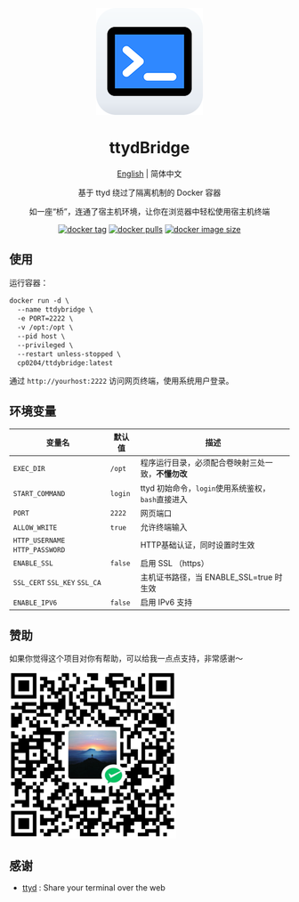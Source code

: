 <div align="center">

![logo](img/icon.png)

# ttydBridge

[English](/README.md) | 简体中文

基于 ttyd 绕过了隔离机制的 Docker 容器

如一座“桥”，连通了宿主机环境，让你在浏览器中轻松使用宿主机终端

[![docker tag][docker-tag-image]][github-url] [![docker pulls][docker-pulls-image]][docker-url] [![docker image size][docker-image-size-image]][docker-url]

[docker-tag-image]: https://img.shields.io/docker/v/cp0204/ttydbridge
[docker-pulls-image]: https://img.shields.io/docker/pulls/cp0204/ttydbridge
[docker-image-size-image]: https://img.shields.io/docker/image-size/cp0204/ttydbridge
[github-url]: https://github.com/Cp0204/ttydbridge
[docker-url]: https://hub.docker.com/r/cp0204/ttydbridge

</div>

## 使用

运行容器：

```shell
docker run -d \
  --name ttdybridge \
  -e PORT=2222 \
  -v /opt:/opt \
  --pid host \
  --privileged \
  --restart unless-stopped \
  cp0204/ttdybridge:latest
```

通过 `http://yourhost:2222` 访问网页终端，使用系统用户登录。

## 环境变量

| 变量名                          | 默认值  | 描述                                               |
| ------------------------------- | ------- | -------------------------------------------------- |
| `EXEC_DIR`                      | `/opt`  | 程序运行目录，必须配合卷映射三处一致，**不懂勿改** |
| `START_COMMAND`                 | `login` | ttyd 初始命令，`login`使用系统鉴权，`bash`直接进入 |
| `PORT`                          | `2222`  | 网页端口                                           |
| `ALLOW_WRITE`                   | `true`  | 允许终端输入                                       |
| `HTTP_USERNAME` `HTTP_PASSWORD` |         | HTTP基础认证，同时设置时生效                       |
| `ENABLE_SSL`                    | `false` | 启用 SSL （https）                                 |
| `SSL_CERT` `SSL_KEY` `SSL_CA`   |         | 主机证书路径，当 ENABLE_SSL=true 时生效            |
| `ENABLE_IPV6`                   | `false` | 启用 IPv6 支持                                     |

## 赞助

如果你觉得这个项目对你有帮助，可以给我一点点支持，非常感谢～

![WeChatPay](img/wechat_pay_qrcode.png)

## 感谢

- [ttyd](https://github.com/tsl0922/ttyd) : Share your terminal over the web
